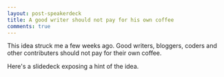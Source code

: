 ```yaml
---
layout: post-speakerdeck
title: A good writer should not pay for his own coffee
comments: true
---
```


This idea struck me a few weeks ago. Good writers, bloggers, coders and other contributers should not pay for their own coffee.

Here's a slidedeck exposing a hint of the idea.
